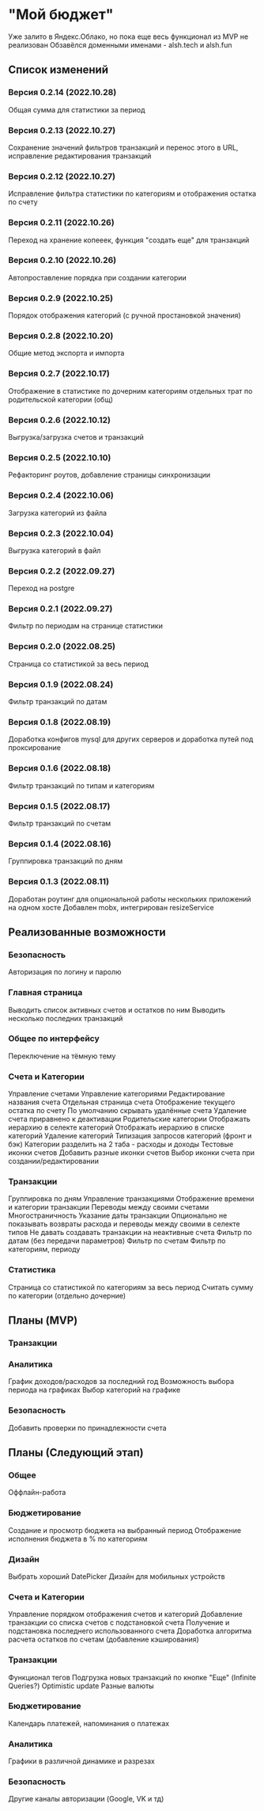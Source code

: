 # "Мой бюджет"

Уже залито в Яндекс.Облако, но пока еще весь функционал из MVP не реализован
Обзавёлся доменными именами - alsh.tech и alsh.fun

## Список изменений

### Версия 0.2.14 (2022.10.28)

Общая сумма для статистики за период

### Версия 0.2.13 (2022.10.27)

Сохранение значений фильтров транзакций и перенос этого в URL, исправление редактирования транзакций

### Версия 0.2.12 (2022.10.27)

Исправление фильтра статистики по категориям и отображения остатка по счету

### Версия 0.2.11 (2022.10.26)

Переход на хранение копееек, функция "создать еще" для транзакций

### Версия 0.2.10 (2022.10.26)

Автопроставление порядка при создании категории

### Версия 0.2.9 (2022.10.25)

Порядок отображения категорий (с ручной простановкой значения)

### Версия 0.2.8 (2022.10.20)

Общие метод экспорта и импорта

### Версия 0.2.7 (2022.10.17)

Отображение в статистике по дочерним категориям отдельных трат по родительской категории (общ)

### Версия 0.2.6 (2022.10.12)

Выгрузка/загрузка счетов и транзакций

### Версия 0.2.5 (2022.10.10)

Рефакторинг роутов, добавление страницы синхронизации

### Версия 0.2.4 (2022.10.06)

Загрузка категорий из файла

### Версия 0.2.3 (2022.10.04)

Выгрузка категорий в файл

### Версия 0.2.2 (2022.09.27)

Переход на postgre

### Версия 0.2.1 (2022.09.27)

Фильтр по периодам на странице статистики

### Версия 0.2.0 (2022.08.25)

Страница со статистикой за весь период

### Версия 0.1.9 (2022.08.24)

Фильтр транзакций по датам

### Версия 0.1.8 (2022.08.19)

Доработка конфигов mysql для других серверов и доработка путей под проксирование

### Версия 0.1.6 (2022.08.18)

Фильтр транзакций по типам и категориям

### Версия 0.1.5 (2022.08.17)

Фильтр транзакций по счетам

### Версия 0.1.4 (2022.08.16)

Группировка транзакций по дням

### Версия 0.1.3 (2022.08.11)

Доработан роутинг для опциональной работы нескольких приложений на одном хосте
Добавлен mobx, интегрирован resizeService

## Реализованные возможности

### Безопасность

Авторизация по логину и паролю

### Главная страница

Выводить список активных счетов и остатков по ним
Выводить несколько последних транзакций

### Общее по интерфейсу

Переключение на тёмную тему

### Счета и Категории

Управление счетами
Управление категориями
Редактирование названия счета
Отдельная страница счета
Отображение текущего остатка по счету
По умолчанию скрывать удалённые счета
Удаление счета приравнено к деактивации
Родительские категории
Отображать иерархию в селекте категорий
Отображать иерархию в списке категорий
Удаление категорий
Типизация запросов категорий (фронт и бэк)
Категории разделить на 2 таба - расходы и доходы
Тестовые иконки счетов
Добавить разные иконки счетов
Выбор иконки счета при создании/редактировании

### Транзакции

Группировка по дням
Управление транзакциями
Отображение времени и категории транзакции
Переводы между своими счетами
Многостраничность
Указание даты транзакции
Опционально не показывать возвраты расхода и переводы между своими в селекте типов
Не давать создавать транзакции на неактивные счета
Фильтр по датам (без передачи параметров)
Фильтр по счетам
Фильтр по категориям, периоду

### Статистика

Страница со статистикой по категориям за весь период
Считать сумму по категории (отдельно дочерние)

## Планы (MVP)

### Транзакции

### Аналитика

График доходов/расходов за последний год
Возможность выбора периода на графиках
Выбор категорий на графике

### Безопасность

Добавить проверки по принадлежности счета

## Планы (Следующий этап)

### Общее

Оффлайн-работа

### Бюджетирование

Создание и просмотр бюджета на выбранный период
Отображение исполнения бюджета в % по категориям

### Дизайн

Выбрать хороший DatePicker
Дизайн для мобильных устройств

### Счета и Категории

Управление порядком отображения счетов и категорий
Добавление транзакции со списка счетов с подстановкой счета
Получение и подстановка последнего использованного счета
Доработка алгоритма расчета остатков по счетам (добавление кэширования)

### Транзакции

Функционал тегов
Подгрузка новых транзакций по кнопке "Еще" (Infinite Queries?)
Optimistic update
Разные валюты

### Бюджетирование

Календарь платежей, напоминания о платежах

### Аналитика

Графики в различной динамике и разрезах

### Безопасность

Другие каналы авторизации (Google, VK и тд)
